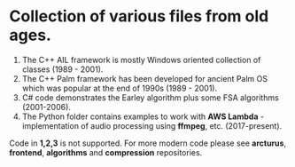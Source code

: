 # Collection of various files from old ages.
1. The C++ AIL framework is mostly Windows oriented collection of classes (1989 - 2001).
2. The C++ Palm framework has been developed for ancient Palm OS which was popular at the end of 1990s (1989 - 2001).
3. C# code demonstrates the Earley algorithm plus some FSA algorithms (2001-2006).
4. The Python folder contains examples to work with **AWS Lambda** - implementation of audio processing using **ffmpeg**, etc. (2017-present).

Code in **1,2,3** is not supported.
For more modern code please see **arcturus**, **frontend**, **algorithms** and **compression** repositories.
